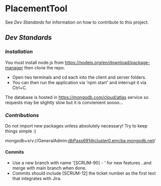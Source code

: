 # PlacementTool

See _Dev Standards_ for information on how to contribute to this project.

## _Dev Standards_ 

### _Installation_

You must install node.js from https://nodejs.org/en/download/package-manager then clone the repo. 
 - Open two terminals and cd each into the client and server folders.
 - You can then run the application via 'npm start' and interrupt it via Ctrl+C.

The database is hosted in https://mongodb.com/cloud/atlas service so requests may be slightly slow but it is convienient soooo...

### _Contributions_

Do not import new packages unless absolutely necessary! Try to keep things simple :)

mongodb+srv://GeneralAdmin:dbPass691@cluster0.emcba.mongodb.net/

#### Commits

- Use a new branch with name '[SCRUM-90] - <FeatureName>' for new features ..and merge with main branch when done.
- Commits should include [SCRUM-12] the ticket number as the first text that integrates with Jira.
